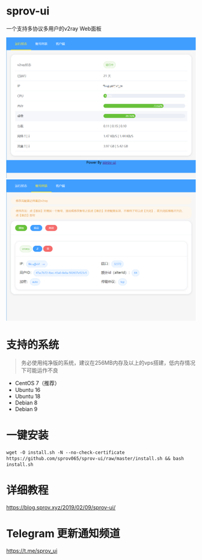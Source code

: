 # sprov-ui
 一个支持多协议多用户的v2ray Web面板
 
![1.png](1.png)
![2.png](2.png)

# 支持的系统
>务必使用纯净版的系统，建议在256MB内存及以上的vps搭建，低内存情况下可能运作不良
 - CentOS 7（推荐）
 - Ubuntu 16
 - Ubuntu 18
 - Debian 8
 - Debian 9

# 一键安装
```
wget -O install.sh -N --no-check-certificate https://github.com/sprov065/sprov-ui/raw/master/install.sh && bash install.sh
```
# 详细教程
https://blog.sprov.xyz/2019/02/09/sprov-ui/

# Telegram 更新通知频道
https://t.me/sprov_ui
